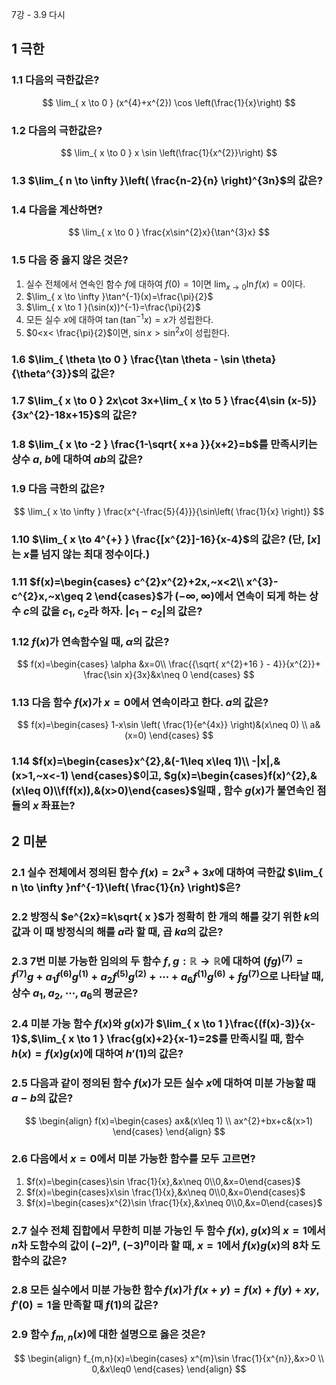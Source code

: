 7강 - 3.9 다시


## 1 극한
### 1.1 다음의 극한값은? 
$$
\lim_{ x \to 0 }  (x^{4}+x^{2}) \cos \left(\frac{1}{x}\right)
$$


### 1.2 다음의 극한값은? 
$$
\lim_{ x \to 0 } x \sin \left(\frac{1}{x^{2}}\right)
$$


### 1.3 $\lim_{ n \to \infty }\left( \frac{n-2}{n} \right)^{3n}$의 값은?


### 1.4 다음을 계산하면?
$$
\lim_{ x \to 0 } \frac{x\sin^{2}x}{\tan^{3}x}
$$


### 1.5 다음 중 옳지 않은 것은?
1. 실수 전체에서 연속인 함수 $f$에 대하여 $f(0)=1$이면 $\lim_{ x \to 0 }\ln f(x)=0$이다.
2. $\lim_{ x \to \infty }\tan^{-1}(x)=\frac{\pi}{2}$
3. $\lim_{ x \to 1 }(\sin(x))^{-1}=\frac{\pi}{2}$
4. 모든 실수 $x$에 대하여 $\tan(\tan^{-1}x)=x$가 성립한다.
5. $0<x< \frac{\pi}{2}$이면, $\sin x>\sin^{2}x$이 성립한다.


### 1.6 $\lim_{ \theta \to 0 } \frac{\tan \theta - \sin \theta}{\theta^{3}}$의 값은?


### 1.7 $\lim_{ x \to 0 } 2x\cot 3x+\lim_{ x \to 5 } \frac{4\sin (x-5)}{3x^{2}-18x+15}$의 값은?


### 1.8 $\lim_{ x \to -2 } \frac{1-\sqrt{ x+a }}{x+2}=b$를 만족시키는 상수 $a$, $b$에 대하여 $ab$의 값은?


### 1.9 다음 극한의 값은?
$$
\lim_{ x \to \infty } \frac{x^{-\frac{5}{4}}}{\sin\left( \frac{1}{x} \right)}
$$
### 1.10 $\lim_{ x \to 4^{+} } \frac{[x^{2}]-16}{x-4}$의 값은? (단, $[x]$는 $x$를 넘지 않는 최대 정수이다.)


### 1.11 $f(x)=\begin{cases} c^{2}x^{2}+2x,~x<2\\ x^{3}-c^{2}x,~x\geq 2 \end{cases}$가 $(-\infty, \infty)$에서 연속이 되게 하는 상수 $c$의 값을 $c_{1}$, $c_{2}$라 하자. $|c_{1}-c_{2}|$의 값은?



### 1.12 $f(x)$가 연속함수일 때, $\alpha$의 값은?
$$
f(x)=\begin{cases}
\alpha &x=0\\
\frac{{\sqrt{ x^{2}+16 } - 4}}{x^{2}}+ \frac{\sin x}{3x}&x\neq 0
\end{cases}
$$


### 1.13 다음 함수 $f(x)$가 $x=0$에서 연속이라고 한다. $a$의 값은? 
$$
f(x)=\begin{cases}
1-x\sin \left( \frac{1}{e^{4x}} \right)&(x\neq 0) \\
a&(x=0)
\end{cases}
$$


### 1.14 $f(x)=\begin{cases}x^{2},&(-1\leq x\leq 1)\\ -|x|,&(x>1,~x<-1) \end{cases}$이고, $g(x)=\begin{cases}f(x)^{2},&(x\leq 0)\\f(f(x)),&(x>0)\end{cases}$일때 , 함수 $g(x)$가 불연속인 점들의 $x$ 좌표는?


## 2 미분
### 2.1 실수 전체에서 정의된 함수 $f(x)=2x^{3}+3x$에 대하여 극한값 $\lim_{ n \to \infty }nf^{-1}\left( \frac{1}{n} \right)$은?


### 2.2 방정식 $e^{2x}=k\sqrt{ x }$가 정확히 한 개의 해를 갖기 위한 $k$의 값과 이 때 방정식의 해를 $a$라 할 때, 곱 $ka$의 값은?


### 2.3 7번 미분 가능한 임의의 두 함수 $f, g:\mathbb{R}\to\mathbb{R}$에 대하여 $(fg)^{(7)}=f^{(7)}g+a_{1}f^{(6)}g^{(1)}+a_{2}f^{(5)}g^{(2)}+\cdots+a_{6}f^{(1)}g^{(6)}+fg^{(7)}$으로 나타날 때, 상수 $a_{1},a_{2},\cdots,a_{6}$의 평균은?


### 2.4 미분 가능 함수 $f(x)$와 $g(x)$가 $\lim_{ x \to 1 }\frac{(f(x)-3)}{x-1}$,$\lim_{ x \to 1 } \frac{g(x)+2}{x-1}=2$를 만족시킬 때, 함수 $h(x)=f(x)g(x)$에 대하여 $h'(1)$의 값은?


### 2.5 다음과 같이 정의된 함수 $f(x)$가 모든 실수 $x$에 대하여 미분 가능할 때 $a-b$의 값은?
$$
\begin{align}
f(x)=\begin{cases}
ax&(x\leq 1) \\
ax^{2}+bx+c&(x>1)
\end{cases}
\end{align}
$$
### 2.6 다음에서 $x=0$에서 미분 가능한 함수를 모두 고르면?
1. $f(x)=\begin{cases}\sin \frac{1}{x},&x\neq 0\\0,&x=0\end{cases}$
2. $f(x)=\begin{cases}x\sin \frac{1}{x},&x\neq 0\\0,&x=0\end{cases}$
3. $f(x)=\begin{cases}x^{2}\sin \frac{1}{x},&x\neq 0\\0,&x=0\end{cases}$
### 2.7 실수 전체 집합에서 무한히 미분 가능인 두 함수 $f(x)$, $g(x)$의 $x=1$에서 $n$차 도함수의 값이 $(-2)^{n}$, $(-3)^{n}$이라 할 때, $x=1$에서 $f(x)g(x)$의 8차 도함수의 값은?


### 2.8 모든 실수에서 미분 가능한 함수 $f(x)$가 $f(x+y)=f(x)+f(y)+xy, f'(0)=1$을 만족할 때 $f(1)$의 값은?


### 2.9 함수 $f_{m,n}(x)$에 대한 설명으로 옳은 것은?
$$
\begin{align}
f_{m,n}(x)=\begin{cases}
x^{m}\sin \frac{1}{x^{n}},&x>0 \\
0,&x\leq0
\end{cases}
\end{align}
$$